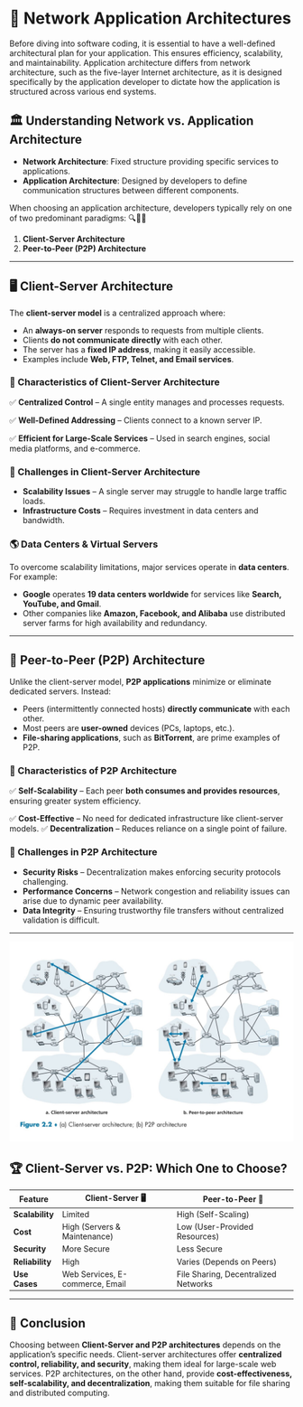 # 📡 **Network Application Architectures**

Before diving into software coding, it is essential to have a well-defined architectural plan for your application. This ensures efficiency, scalability, and maintainability. Application architecture differs from network architecture, such as the five-layer Internet architecture, as it is designed specifically by the application developer to dictate how the application is structured across various end systems.

## 🏛 Understanding Network vs. Application Architecture

- **Network Architecture**: Fixed structure providing specific services to applications.
- **Application Architecture**: Designed by developers to define communication structures between different components.

When choosing an application architecture, developers typically rely on one of two predominant paradigms: 🔍🔗📡

1. **Client-Server Architecture**
2. **Peer-to-Peer (P2P) Architecture**

---

## 🖥️ **Client-Server Architecture**

The **client-server model** is a centralized approach where:

- An **always-on server** responds to requests from multiple clients.
- Clients **do not communicate directly** with each other.
- The server has a **fixed IP address**, making it easily accessible.
- Examples include **Web, FTP, Telnet, and Email services**.

### 🔹 Characteristics of Client-Server Architecture

✅ **Centralized Control** – A single entity manages and processes requests.

✅ **Well-Defined Addressing** – Clients connect to a known server IP.

✅ **Efficient for Large-Scale Services** – Used in search engines, social media platforms, and e-commerce.

### 📌 Challenges in Client-Server Architecture

- **Scalability Issues** – A single server may struggle to handle large traffic loads.
- **Infrastructure Costs** – Requires investment in data centers and bandwidth.

### 🌎 Data Centers & Virtual Servers

To overcome scalability limitations, major services operate in **data centers**. For example:

- **Google** operates **19 data centers worldwide** for services like **Search, YouTube, and Gmail**.
- Other companies like **Amazon, Facebook, and Alibaba** use distributed server farms for high availability and redundancy.

---

## 🔄 **Peer-to-Peer (P2P) Architecture**

Unlike the client-server model, **P2P applications** minimize or eliminate dedicated servers. Instead:

- Peers (intermittently connected hosts) **directly communicate** with each other.
- Most peers are **user-owned** devices (PCs, laptops, etc.).
- **File-sharing applications**, such as **BitTorrent**, are prime examples of P2P.

### 🔹 Characteristics of P2P Architecture

✅ **Self-Scalability** – Each peer **both consumes and provides resources**, ensuring greater system efficiency.


✅ **Cost-Effective** – No need for dedicated infrastructure like client-server models.
✅ **Decentralization** – Reduces reliance on a single point of failure.

### 📌 Challenges in P2P Architecture

- **Security Risks** – Decentralization makes enforcing security protocols challenging.
- **Performance Concerns** – Network congestion and reliability issues can arise due to dynamic peer availability.
- **Data Integrity** – Ensuring trustworthy file transfers without centralized validation is difficult.

---

<div align="center">
  <img src="./images/01_img.jpg" alt="" width="600px"/>
</div>

## 🏆 Client-Server vs. P2P: Which One to Choose?

| Feature         | Client-Server 🖥️               | Peer-to-Peer 🔄                      |
| --------------- | ------------------------------- | ------------------------------------ |
| **Scalability** | Limited                         | High (Self-Scaling)                  |
| **Cost**        | High (Servers & Maintenance)    | Low (User-Provided Resources)        |
| **Security**    | More Secure                     | Less Secure                          |
| **Reliability** | High                            | Varies (Depends on Peers)            |
| **Use Cases**   | Web Services, E-commerce, Email | File Sharing, Decentralized Networks |

---

## 🚀 Conclusion

Choosing between **Client-Server and P2P architectures** depends on the application’s specific needs. Client-server architectures offer **centralized control, reliability, and security**, making them ideal for large-scale web services. P2P architectures, on the other hand, provide **cost-effectiveness, self-scalability, and decentralization**, making them suitable for file sharing and distributed computing.
